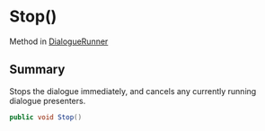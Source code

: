 # Stop()

Method in [DialogueRunner](yarn.unity.dialoguerunner.md)

## Summary

Stops the dialogue immediately, and cancels any currently running\
dialogue presenters.

```csharp
public void Stop()
```
